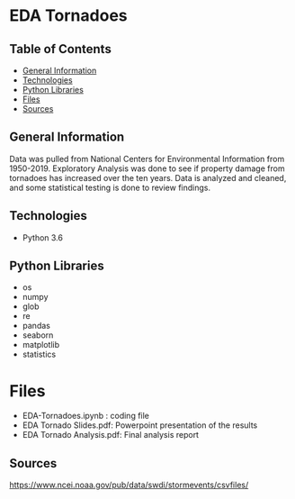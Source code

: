 # EDA Tornadoes
## Table of Contents
* [General Information](#general-information)
* [Technologies](#technologies)
* [Python Libraries](#Python-Libraries)
* [Files](#files)
* [Sources](#sources)

## General Information
Data was pulled from National Centers for Environmental Information from 1950-2019. Exploratory Analysis was done to see if property damage from tornadoes has increased over the ten years. Data is analyzed and cleaned, and some statistical testing is done to review findings.

## Technologies
* Python 3.6

## Python Libraries
* os 
* numpy
* glob
* re
* pandas
* seaborn
* matplotlib
* statistics
# Files
* EDA-Tornadoes.ipynb : coding file
* EDA Tornado Slides.pdf: Powerpoint presentation of the results
* EDA  Tornado Analysis.pdf: Final analysis report
## Sources
https://www.ncei.noaa.gov/pub/data/swdi/stormevents/csvfiles/